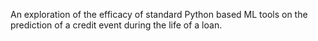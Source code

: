 An exploration of the efficacy of standard Python based ML tools on the prediction of a credit event during the life of a loan.
